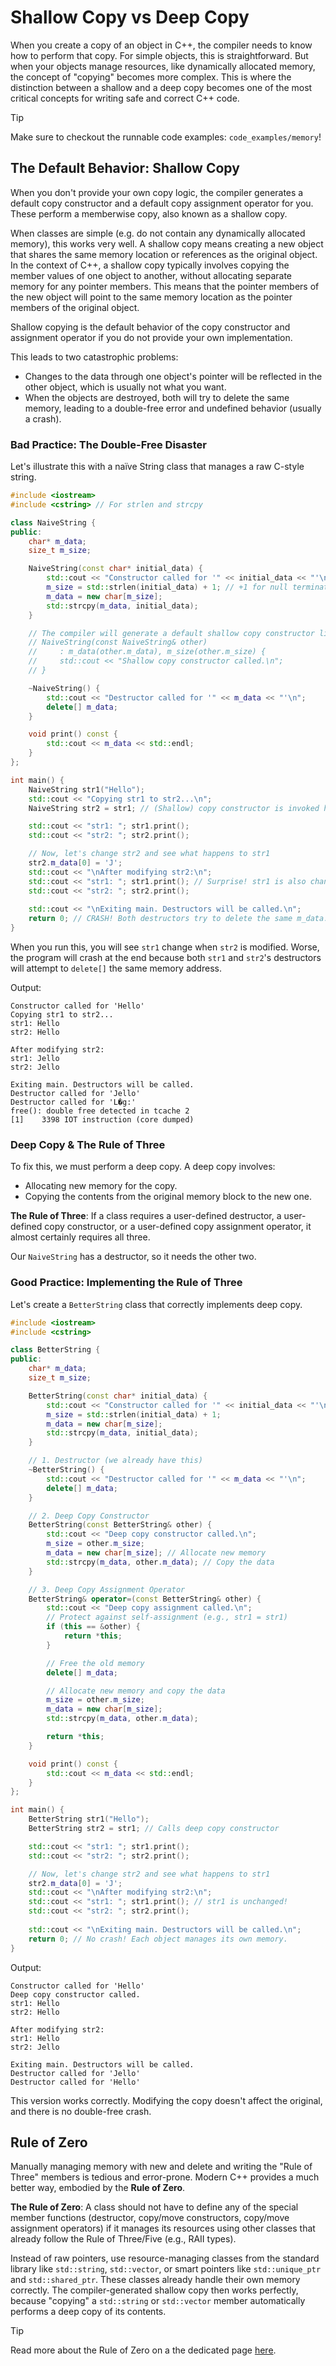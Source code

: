 # Shallow Copy vs Deep Copy

When you create a copy of an object in C++, the compiler needs to know how to perform that copy. For simple objects, this is straightforward. But when your objects manage resources, like dynamically allocated memory, the concept of "copying" becomes more complex. This is where the distinction between a shallow and a deep copy becomes one of the most critical concepts for writing safe and correct C++ code.

> [!TIP]
> Make sure to checkout the runnable code examples: `code_examples/memory`!

## The Default Behavior: Shallow Copy

When you don't provide your own copy logic, the compiler generates a default copy constructor and a default copy assignment operator for you. These perform a memberwise copy, also known as a shallow copy.

When classes are simple (e.g. do not contain any dynamically allocated memory), this works very well. A shallow copy means creating a new object that shares the same memory location or references as the original object. In the context of C++, a shallow copy typically involves copying the member values of one object to another, without allocating separate memory for any pointer members. This means that the pointer members of the new object will point to the same memory location as the pointer members of the original object.

Shallow copying is the default behavior of the copy constructor and assignment operator if you do not provide your own implementation.

This leads to two catastrophic problems:

- Changes to the data through one object's pointer will be reflected in the other object, which is usually not what you want.
- When the objects are destroyed, both will try to delete the same memory, leading to a double-free error and undefined behavior (usually a crash).

### Bad Practice: The Double-Free Disaster

Let's illustrate this with a naïve String class that manages a raw C-style string.

```c++
#include <iostream>
#include <cstring> // For strlen and strcpy

class NaiveString {
public:
    char* m_data;
    size_t m_size;

    NaiveString(const char* initial_data) {
        std::cout << "Constructor called for '" << initial_data << "'\n";
        m_size = std::strlen(initial_data) + 1; // +1 for null terminator
        m_data = new char[m_size];
        std::strcpy(m_data, initial_data);
    }

    // The compiler will generate a default shallow copy constructor like this:
    // NaiveString(const NaiveString& other)
    //     : m_data(other.m_data), m_size(other.m_size) {
    //     std::cout << "Shallow copy constructor called.\n";
    // }

    ~NaiveString() {
        std::cout << "Destructor called for '" << m_data << "'\n";
        delete[] m_data;
    }

    void print() const {
        std::cout << m_data << std::endl;
    }
};

int main() {
    NaiveString str1("Hello");
    std::cout << "Copying str1 to str2...\n";
    NaiveString str2 = str1; // (Shallow) copy constructor is invoked here

    std::cout << "str1: "; str1.print();
    std::cout << "str2: "; str2.print();

    // Now, let's change str2 and see what happens to str1
    str2.m_data[0] = 'J';
    std::cout << "\nAfter modifying str2:\n";
    std::cout << "str1: "; str1.print(); // Surprise! str1 is also changed.
    std::cout << "str2: "; str2.print();
    
    std::cout << "\nExiting main. Destructors will be called.\n";
    return 0; // CRASH! Both destructors try to delete the same m_data.
}
```

When you run this, you will see `str1` change when `str2` is modified. Worse, the program will crash at the end because both `str1` and `str2`'s destructors will attempt to `delete[]` the same memory address.

Output:
```
Constructor called for 'Hello'
Copying str1 to str2...
str1: Hello
str2: Hello

After modifying str2:
str1: Jello
str2: Jello

Exiting main. Destructors will be called.
Destructor called for 'Jello'
Destructor called for 'L�g:'
free(): double free detected in tcache 2
[1]    3398 IOT instruction (core dumped)
```

### Deep Copy & The Rule of Three

To fix this, we must perform a deep copy. A deep copy involves:

- Allocating new memory for the copy.
- Copying the contents from the original memory block to the new one.

**The Rule of Three**: If a class requires a user-defined destructor, a user-defined copy constructor, or a user-defined copy assignment operator, it almost certainly requires all three.

Our `NaiveString` has a destructor, so it needs the other two.

### Good Practice: Implementing the Rule of Three

Let's create a `BetterString` class that correctly implements deep copy.

```c++
#include <iostream>
#include <cstring>

class BetterString {
public:
    char* m_data;
    size_t m_size;

    BetterString(const char* initial_data) {
        std::cout << "Constructor called for '" << initial_data << "'\n";
        m_size = std::strlen(initial_data) + 1;
        m_data = new char[m_size];
        std::strcpy(m_data, initial_data);
    }

    // 1. Destructor (we already have this)
    ~BetterString() {
        std::cout << "Destructor called for '" << m_data << "'\n";
        delete[] m_data;
    }

    // 2. Deep Copy Constructor
    BetterString(const BetterString& other) {
        std::cout << "Deep copy constructor called.\n";
        m_size = other.m_size;
        m_data = new char[m_size]; // Allocate new memory
        std::strcpy(m_data, other.m_data); // Copy the data
    }

    // 3. Deep Copy Assignment Operator
    BetterString& operator=(const BetterString& other) {
        std::cout << "Deep copy assignment called.\n";
        // Protect against self-assignment (e.g., str1 = str1)
        if (this == &other) {
            return *this;
        }

        // Free the old memory
        delete[] m_data;

        // Allocate new memory and copy the data
        m_size = other.m_size;
        m_data = new char[m_size];
        std::strcpy(m_data, other.m_data);

        return *this;
    }

    void print() const {
        std::cout << m_data << std::endl;
    }
};

int main() {
    BetterString str1("Hello");
    BetterString str2 = str1; // Calls deep copy constructor

    std::cout << "str1: "; str1.print();
    std::cout << "str2: "; str2.print();

    // Now, let's change str2 and see what happens to str1
    str2.m_data[0] = 'J';
    std::cout << "\nAfter modifying str2:\n";
    std::cout << "str1: "; str1.print(); // str1 is unchanged!
    std::cout << "str2: "; str2.print();
    
    std::cout << "\nExiting main. Destructors will be called.\n";
    return 0; // No crash! Each object manages its own memory.
}
```

Output:
```
Constructor called for 'Hello'
Deep copy constructor called.
str1: Hello
str2: Hello

After modifying str2:
str1: Hello
str2: Jello

Exiting main. Destructors will be called.
Destructor called for 'Jello'
Destructor called for 'Hello'
```

This version works correctly. Modifying the copy doesn't affect the original, and there is no double-free crash.

## Rule of Zero

Manually managing memory with new and delete and writing the "Rule of Three" members is tedious and error-prone. Modern C++ provides a much better way, embodied by the **Rule of Zero**.

**The Rule of Zero**: A class should not have to define any of the special member functions (destructor, copy/move constructors, copy/move assignment operators) if it manages its resources using other classes that already follow the Rule of Three/Five (e.g., RAII types).

Instead of raw pointers, use resource-managing classes from the standard library like `std::string`, `std::vector`, or smart pointers like `std::unique_ptr` and `std::shared_ptr`. These classes already handle their own memory correctly. The compiler-generated shallow copy then works perfectly, because "copying" a `std::string` or `std::vector` member automatically performs a deep copy of its contents.

> [!TIP]
> Read more about the Rule of Zero on a the dedicated page [here](../oop/rule_of_zero.md).